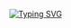 [![Typing SVG](https://readme-typing-svg.herokuapp.com?font=Prompt&duration=3000&pause=150&color=7313F7&width=435&lines=Selenium+%2B+PyTest;Example+of+testing+a+web+application)](https://git.io/typing-svg)